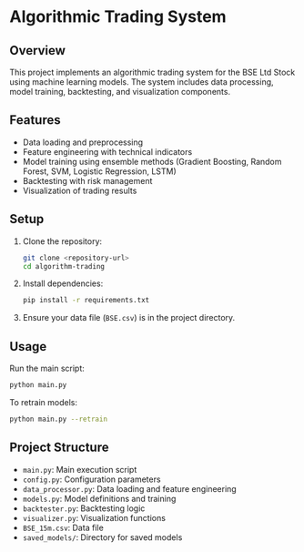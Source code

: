 # Algorithmic Trading System

## Overview
This project implements an algorithmic trading system for the BSE Ltd Stock using machine learning models. The system includes data processing, model training, backtesting, and visualization components.

## Features
- Data loading and preprocessing
- Feature engineering with technical indicators
- Model training using ensemble methods (Gradient Boosting, Random Forest, SVM, Logistic Regression, LSTM)
- Backtesting with risk management
- Visualization of trading results

## Setup
1. Clone the repository:
   ```bash
   git clone <repository-url>
   cd algorithm-trading
   ```

2. Install dependencies:
   ```bash
   pip install -r requirements.txt
   ```

3. Ensure your data file (`BSE.csv`) is in the project directory.

## Usage
Run the main script:
```bash
python main.py
```

To retrain models:
```bash
python main.py --retrain
```

## Project Structure
- `main.py`: Main execution script
- `config.py`: Configuration parameters
- `data_processor.py`: Data loading and feature engineering
- `models.py`: Model definitions and training
- `backtester.py`: Backtesting logic
- `visualizer.py`: Visualization functions
- `BSE_15m.csv`: Data file
- `saved_models/`: Directory for saved models
